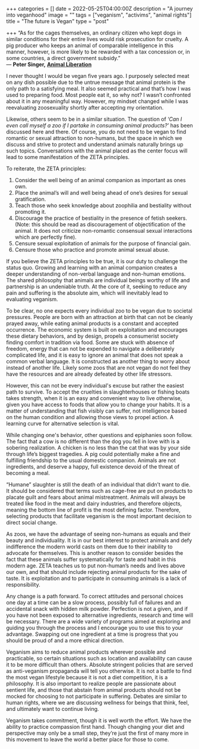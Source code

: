 +++
categories = []
date = 2022-05-25T04:00:00Z
description = "A journey into veganhood"
image = ""
tags = ["veganism", "activims", "animal rights"]
title = "The future is Vegan"
type = "post"

+++
“As for the cages themselves, an ordinary citizen who kept dogs in similar conditions for their entire lives would risk prosecution for cruelty. A pig producer who keeps an animal of comparable intelligence in this manner, however, is more likely to be rewarded with a tax concession or, in some countries, a direct government subsidy.”  
 ― **Peter Singer,** [**Animal Liberation**](https://www.goodreads.com/work/quotes/1547077)  
   
   
 I never thought I would be vegan five years ago. I purposely selected meat on any dish possible due to the untrue message that animal protein is the only path to a satisfying meal. It also seemed practical and that’s how I was used to preparing food. Most people eat it, so why not? I wasn’t confronted about it in any meaningful way. However, my mindset changed while I was reevaluating zoosexuality shortly after accepting my orientation.   
   
 Likewise, others seem to be in a similar situation. The question of ‘_Can I even call myself a zoo if I partake in consuming animal products?’_ has been discussed here and there. Of course, you do not need to be vegan to find romantic or sexual attraction to non-humans, but the space in which we discuss and strive to protect and understand animals naturally brings up such topics. Conversations with the animal placed as the center focus will lead to some manifestation of the ZETA principles.  
   
 To reiterate, the ZETA principles:  
 

1. Consider the well being of an animal companion as important as ones own.
2. Place the animal’s will and well being ahead of one’s desires for sexual gratification.
3. Teach those who seek knowledge about zoophilia and bestiality without promoting it.
4. Discourage the practice of bestiality in the presence of fetish seekers. (Note: this should be read as discouragement of objectification of the animal. It does not criticize non-romantic consensual sexual interactions which are perfectly fine).
5. Censure sexual exploitation of animals for the purpose of financial gain.
6. Censure those who practice and promote animal sexual abuse.

 If you believe the ZETA principles to be true, it is our duty to challenge the status quo. Growing and learning with an animal companion creates a deeper understanding of non-verbal language and non-human emotions. The shared philosophy that animals are individual beings worthy of life and partnership is an undeniable truth. At the core of it, seeking to reduce any pain and suffering is the absolute aim, which will inevitably lead to evaluating veganism.   
   
 To be clear, no one expects every individual zoo to be vegan due to societal pressures. People are born with an attraction at birth that can not be cleanly prayed away, while eating animal products is a constant and accepted occurrence. The economic system is built on exploitation and encourages these dietary behaviors, and by design, propels a consumerist society finding comfort in tradition via food. Some are stuck with absence of freedom, energy that can not be expended to navigate a deliberately complicated life, and it is easy to ignore an animal that does not speak a common verbal language. It is constructed as another thing to worry about instead of another life. Likely some zoos that are not vegan do not feel they have the resources and are already defeated by other life stressors.  
   
 However, this can not be every individual's excuse but rather the easiest path to survive. To accept the cruelties in slaughterhouses or fishing boats takes strength, when it is an easy and convenient way to live otherwise, given you have access to foods that allow you to change your habits. It is a matter of understanding that fish visibly can suffer, not intelligence based on the human condition and allowing those views to propel action. A learning curve for alternative selection is vital.   
   
 While changing one's behavior, other questions and epiphanies soon follow. The fact that a cow is no different than the dog you fell in love with is a sobering realization. A chicken is no less than the cat that was by your side through life’s biggest tragedies. A pig could potentially make a fine and fulfilling friendship to the usual domestic companion. Animals are not ingredients, and deserve a happy, full existence devoid of the threat of becoming a meal.  
   
 “Humane” slaughter is still the death of an individual that didn’t want to die. It should be considered that terms such as cage-free are put on products to placate guilt and fears about animal mistreatment. Animals will always be treated like food in the meat and dairy industries, and therefore objects, meaning the bottom line of profit is the most defining factor. Therefore, selecting products that facilitate veganism is the most important decision to direct social change.  
   
 As zoos, we have the advantage of seeing non-humans as equals and their beauty and individuality. It is in our best interest to protect animals and defy indifference the modern world casts on them due to their inability to advocate for themselves. This is another reason to consider besides the fact that these animals suffer systematically for taste and habit in this modern age. ZETA teaches us to put non-human’s needs and lives above our own, and that should include rejecting animal products for the sake of taste. It is exploitation and to participate in consuming animals is a lack of responsibility.   
   
 Any change is a path forward. To correct attitudes and personal choices one day at a time can be a slow process, possibly full of failures and an accidental snack with hidden milk powder. Perfection is not a given, and if you have not been exposed to alternative ingredients, research and time will be necessary. There are a wide variety of programs aimed at exploring and guiding you through the process and I encourage you to use this to your advantage. Swapping out one ingredient at a time is progress that you should be proud of and a more ethical direction.  
   
 Veganism aims to reduce animal products wherever possible and practicable, so certain situations such as location and availability can cause it to be more difficult than others. Absolute stringent policies that are served as anti-veganism propaganda will tell you otherwise. It is not a battle to find the most vegan lifestyle because it is not a diet competition, it is a philosophy. It is also important to realize people are passionate about sentient life, and those that abstain from animal products should not be mocked for choosing to not participate in suffering. Debates are similar to human rights, where we are discussing wellness for beings that think, feel, and ultimately want to continue living.   
   
 Veganism takes commitment, though it is well worth the effort. We have the ability to practice compassion first hand. Though changing your diet and perspective may only be a small step, they’re just the first of many more in this movement to leave the world a better place for those to come.